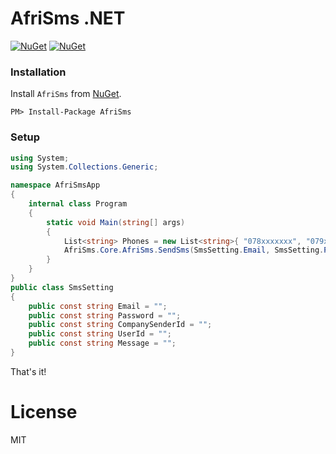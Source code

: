 # AfriSms .NET

[![NuGet](https://img.shields.io/nuget/v/AfriSms.svg)](https://www.nuget.org/packages/AfriSms/) 
[![NuGet](https://img.shields.io/nuget/dt/AfriSms.svg)](https://www.nuget.org/packages/AfriSms/)

### Installation

Install `AfriSms` from [NuGet](http://www.nuget.org/).

```
PM> Install-Package AfriSms
```

### Setup 

```c#
using System;
using System.Collections.Generic;

namespace AfriSmsApp
{
    internal class Program
    {
        static void Main(string[] args)
        {
            List<string> Phones = new List<string>{ "078xxxxxxx", "079xxxxxxx", "072xxxxxxx" };
            AfriSms.Core.AfriSms.SendSms(SmsSetting.Email, SmsSetting.Password, SmsSetting.CompanySenderId, SmsSetting.UserId, SmsSetting.Message, Phones);
        }
    }
}
public class SmsSetting
{
    public const string Email = "";
    public const string Password = "";
    public const string CompanySenderId = "";
    public const string UserId = "";
    public const string Message = "";
}
```

That's it! 


# License

MIT
